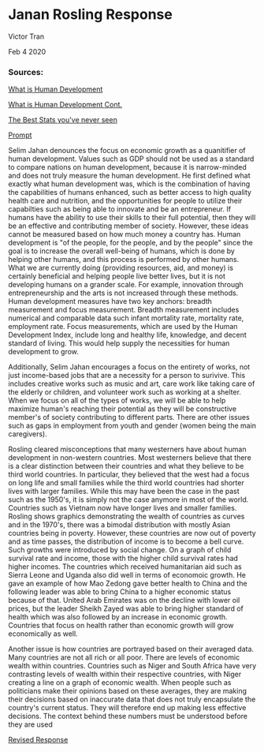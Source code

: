 # Janan Rosling Response

Victor Tran

Feb 4 2020
### Sources:
  [What is Human Development](https://soundcloud.com/hdro-web/what-is-human-development)
  
  [What is Human Development Cont.](https://soundcloud.com/hdro-web/hdr2015theme)
  
  [The Best Stats you've never seen](https://www.gapminder.org/videos/ted-talks/hans-rosling-ted-2006-debunking-myths-about-the-third-world/)
  
  [Prompt](https://github.com/wicked-problems/workshop/blob/master/jahan_rosling.md)

Selim Jahan denounces the focus on economic growth as a quanitifier of human development. Values such as GDP should not be used as a standard to compare nations on human development, because it is narrow-minded and does not truly measure the human development. He first defined what exactly what human development was, which is the combination of having the capabilities of humans enhanced, such as better access to high quality health care and nutrition, and the opportunities for people to utilize their capabilties such as being able to innovate and be an entrepreneur. If humans have the ability to use their skills to their full potential, then they will be an effective and contributing member of society. However, these ideas cannot be measured based on how much money a country has. Human development is "of the people, for the people, and by the people" since the goal is to increase the overall well-being of humans, which is done by helping other humans, and this process is performed by other humans. What we are currently doing (providing resources, aid, and money) is certainly beneficial and helping people live better lives, but it is not developing humans on a grander scale. For example, innovation through entrepreneurship and the arts is not increased through these methods. Human development measures have two key anchors: breadth measurement and focus measurement. Breadth measurement includes numerical and comparable data such infant mortality rate, mortality rate, employment rate. Focus measurements, which are used by the Human Development Index, include long and healthy life, knowledge, and decent standard of living. This would help supply the necessities for human development to grow.


Additionally, Selim Jahan encourages a focus on the entirety of works, not just income-based jobs that are a necessity for a person to surivive. This includes creative works such as music and art, care work like taking care of the elderly or children, and volunteer work such as working at a shelter. When we focus on all of the types of works, we will be able to help maximize human's reaching their potential as they will be constructive member's of society contributing to different parts. There are other issues such as gaps in employment from youth and gender (women being the main caregivers). 


Rosling cleared misconceptions that many westerners have about human development in non-western countries. Most westerners believe that there is a clear distinction between their countries and what they believe to be third world countries. In particular, they believed that the west had a focus on long life and small families while the third world countries had shorter lives with larger families. While this may have been the case in the past such as the 1950's, it is simply not the case anymore in most of the world. Countries such as Vietnam now have longer lives and smaller families. Rosling shows graphics demonstrating the wealth of countries as curves and in the 1970's, there was a bimodal distribution with mostly Asian countries being in poverty. However, these countries are now out of poverty and as time passes, the distribution of income is to become a bell curve. Such growths were introduced by social change. On a graph of child survival rate and income, those with the higher child survival rates had higher incomes. The countries which received humanitarian aid such as Sierra Leone and Uganda also did well in terms of economoic growth. He gave an example of how Mao Zedong gave better health to China and the following leader was able to bring China to a higher economic status because of that. United Arab Emirates was on the decline with lower oil prices, but the leader Sheikh Zayed was able to bring higher standard of health which was also followed by an increase in economic growth. Countries that focus on health rather than economic growth will grow economically as well.

Another issue is how countries are portrayed based on their averaged data. Many countries are not all rich or all poor. There are levels of economic wealth within countries. Countries such as Niger and South Africa have very contrasting levels of wealth within their respective countries, with Niger creating a line on a graph of economic wealth. When people such as politicians make their opinions based on these averages, they are making their decisions based on inaccurate data that does not truly encapsulate the country's current status. They will therefore end up making less effective decisions. The context behind these numbers must be understood before they are used

[Revised Response](vtran03.github.io/workshop/jahan_rosling_synthesis)
